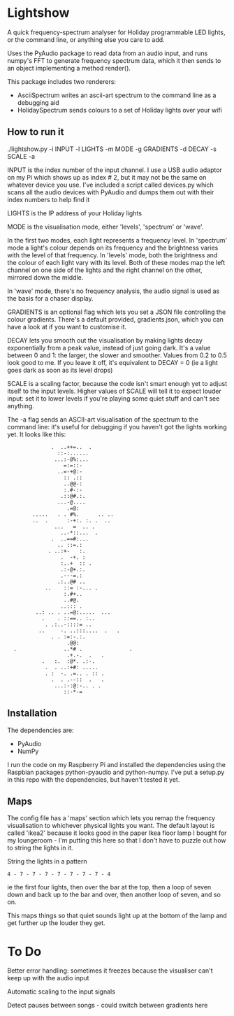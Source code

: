 # Lightshow

A quick frequency-spectrum analyser for Holiday programmable LED lights, or the command line, or anything else you care to add.

Uses the PyAudio package to read data from an audio input, and runs numpy's
FFT to generate frequency spectrum data, which it then sends to an object
implementing a method render().

This package includes two renderers:

* AsciiSpectrum writes an ascii-art spectrum to the command line as a debugging aid
* HolidaySpectrum sends colours to a set of Holiday lights over your wifi

## How to run it

./lightshow.py -i INPUT -l LIGHTS -m MODE -g GRADIENTS -d DECAY -s SCALE -a

INPUT is the index number of the input channel. I use a USB audio
adaptor on my Pi which shows up as index # 2, but it may not be the
same on whatever device you use. I've included a script called
devices.py which scans all the audio devices with PyAudio and dumps
them out with their index numbers to help find it

LIGHTS is the  IP address of your Holiday lights

MODE is the visualisation mode, either 'levels', 'spectrum' or 'wave'.

In the first two modes, each light represents a frequency level. 
In 'spectrum' mode a light's colour depends on its frequency
and the brightness varies with the level of that frequency. In
'levels' mode, both the brightness and the colour of each light vary
with its level. Both of these modes map the left channel on one side of
the lights and the right channel on the other, mirrored down the middle.

In 'wave' mode, there's no frequency analysis, the audio signal is used
as the basis for a chaser display.

GRADIENTS is an optional flag which lets you set a JSON file
controlling the colour gradients. There's a default provided,
gradients.json, which you can have a look at if you want to customise it.

DECAY lets you smooth out the visualisation by making lights decay
exponentially from a peak value, instead of just going dark. It's a
value between 0 and 1: the larger, the slower and smoother. Values
from 0.2 to 0.5 look good to me. If you leave it off, it's equivalent
to DECAY = 0 (ie a light goes dark as soon as its level drops)

SCALE is a scaling factor, because the code isn't smart enough yet to
adjust itself to the input levels. Higher values of SCALE will tell it
to expect louder input: set it to lower levels if you're playing some
quiet stuff and can't see anything.

The -a flag sends an ASCII-art visualisation of the spectrum to the
command line: it's useful for debugging if you haven't got the lights
working yet.  It looks like this:


                  .  ..++=..  .                   
                    ::-:......                    
                   ...:-@%:...                    
                      =:=::-                      
                    ..=-+@:-                      
                      :: .::                      
                      ..@@-:                      
                      :.#-:-                      
                     .::@#.:.                     
                    ...-@....                     
                       .=@:                       
            .....   . . #%.      .. ..            
            ..  .      :-+:. :. .  ..             
                   ...   =  .. .                  
                     ..-*::...  .                 
                  .  ..==#:...                    
                    .. ::=.:                      
                 . ..:+-   :.                     
                     .  -+. :                     
                     :..+  :: .                   
                     .:-@+.:.                     
                     .---=.:                      
                    .:..@# ..                     
                ..    ::= :-... .                 
                      :.#+..                      
                      ..#@.                       
                     ..::: .                      
             ..: .. . ..=@:.....  ...             
               .    . ::==.. :..                  
                . .:..-::::= ..                   
              ..     -. ..:::....  .   .          
                  . . :=:-.:.                     
                       .@@:                       
      .               ..*# .               .      
                       .+.-.  .   .               
               .   :.  :@*. .:-.                  
                .  . ..:+#: .....                 
                . :  -. .=.. . :: .               
                  .  . .--::  .   .               
                   ...:-:@:-.. . .                
                      ::-*-=                 


## Installation

The dependencies are:

* PyAudio
* NumPy

I run the code on my Raspberry Pi and installed the dependencies using
the Raspbian packages python-pyaudio and python-numpy. I've put a
setup.py in this repo with the dependencies, but haven't tested it
yet.

## Maps

The config file has a 'maps' section which lets you remap the frequency
visualisation to whichever physical lights you want. The default layout 
is called 'ikea2' because it looks good in the paper Ikea floor lamp I
bought for my loungeroom - I'm putting this here  so that I don't have to
puzzle out how to string the lights in it.

String the lights in a pattern

    4 - 7 - 7 - 7 - 7 - 7 - 7 - 7 - 4

ie the first four lights, then over the bar at the top, then a loop of seven
down and back up to the bar and over, then another loop of seven, and so on.

This maps things so that quiet sounds light up at the bottom of the lamp and
get further up the louder they get.

# To Do

Better error handling: sometimes it freezes because the visualiser
can't keep up with the audio input

Automatic scaling to the input signals

Detect pauses between songs - could switch between gradients here


